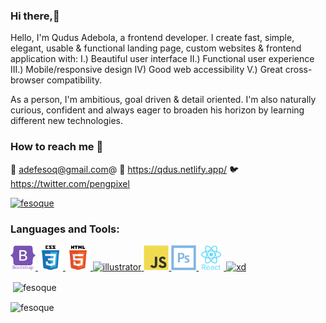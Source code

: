 ### Hi there,👋
Hello,
I'm Qudus Adebola, a frontend developer. I create fast, simple, elegant, usable & functional landing page, custom websites & frontend application with:
I.) Beautiful user interface
II.) Functional user experience
III.) Mobile/responsive design
IV) Good web accessibility
V.) Great cross-browser compatibility.

As a person, I'm ambitious, goal driven & detail oriented. I'm also naturally curious, confident and always eager to broaden his horizon by learning different new technologies.


### How to reach me 👀

 📧  adefesoq@gmail.com@
 🔗  https://qdus.netlify.app/
 🐦  https://twitter.com/pengpixel
 
<p align="left"> <a href="https://github.com/ryo-ma/github-profile-trophy"><img src="https://github-profile-trophy.vercel.app/?username=fesoque" alt="fesoque" /></a> </p>

<h3 align="left">Languages and Tools:</h3>
<p align="left"> <a href="https://getbootstrap.com" target="_blank"> <img src="https://raw.githubusercontent.com/devicons/devicon/master/icons/bootstrap/bootstrap-plain-wordmark.svg" alt="bootstrap" width="40" height="40"/> </a> <a href="https://www.w3schools.com/css/" target="_blank"> <img src="https://raw.githubusercontent.com/devicons/devicon/master/icons/css3/css3-original-wordmark.svg" alt="css3" width="40" height="40"/> </a> <a href="https://www.w3.org/html/" target="_blank"> <img src="https://raw.githubusercontent.com/devicons/devicon/master/icons/html5/html5-original-wordmark.svg" alt="html5" width="40" height="40"/> </a> <a href="https://www.adobe.com/in/products/illustrator.html" target="_blank"> <img src="https://www.vectorlogo.zone/logos/adobe_illustrator/adobe_illustrator-icon.svg" alt="illustrator" width="40" height="40"/> </a> <a href="https://developer.mozilla.org/en-US/docs/Web/JavaScript" target="_blank"> <img src="https://raw.githubusercontent.com/devicons/devicon/master/icons/javascript/javascript-original.svg" alt="javascript" width="40" height="40"/> </a> <a href="https://www.photoshop.com/en" target="_blank"> <img src="https://raw.githubusercontent.com/devicons/devicon/master/icons/photoshop/photoshop-line.svg" alt="photoshop" width="40" height="40"/> </a> <a href="https://reactjs.org/" target="_blank"> <img src="https://raw.githubusercontent.com/devicons/devicon/master/icons/react/react-original-wordmark.svg" alt="react" width="40" height="40"/> </a> <a href="https://www.adobe.com/products/xd.html" target="_blank"> <img src="https://cdn.worldvectorlogo.com/logos/adobe-xd.svg" alt="xd" width="40" height="40"/> </a> </p>

<p>&nbsp;<img align="center" src="https://github-readme-stats.vercel.app/api?username=fesoque&show_icons=true&locale=en" alt="fesoque" /></p>

<p><img align="center" src="https://github-readme-streak-stats.herokuapp.com/?user=fesoque&" alt="fesoque" /></p>
